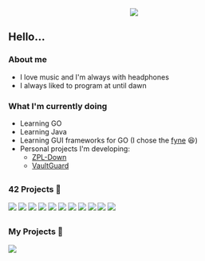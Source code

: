 <center>
<img src="https://i.imgur.com/1ZuvA23.gif">
</center>

## Hello...

### About me

- I love music and I'm always with headphones
- I always liked to program at until dawn

### What I'm currently doing

- Learning GO
- Learning Java
- Learning GUI frameworks for GO (I chose the [fyne](https://fyne.io) 😆)
- Personal projects I'm developing:
  - [ZPL-Down](https://github.com/guilherme-dell/zpl-down)
  - [VaultGuard](https://github.com/guilherme-dell/VaultGuard)

##

### 42 Projects 🚧

<div>
<a href="//github.com/guilherme-dell/LIBFT"><img src="https://i.imgur.com/u4RQLqL.png"></a>
<a href="//github.com/guilherme-dell/GNL-I-HATE-YOU"><img src="https://i.imgur.com/KnRpqR3.png"></a>
<a href="//github.com/guilherme-dell/FT_PRINTF"><img src="https://i.imgur.com/U44j1l3.png"></a>
<a href="//github.com/guilherme-dell/BORN2BEROOT"><img src="https://i.imgur.com/RJtZPk2.png"></a>
<a href="//github.com/guilherme-dell/so_long"><img src="https://i.imgur.com/Kg1FR8C.png"></a>
<a href="//github.com/guilherme-dell/minitalk_fast"><img src="https://i.imgur.com/ZBOiEio.png"></a>
<a href="//github.com/guilherme-dell"><img src="https://i.imgur.com/Uu8EnaD.png"></a>
<a href="//github.com/guilherme-dell"><img src="https://i.imgur.com/8EZycxW.png"></a>
<a href="//github.com/guilherme-dell"><img src="https://i.imgur.com/5pp9Km6.png"></a>
<a href="//github.com/guilherme-dell"><img src="https://i.imgur.com/f2qZR1L.png"></a>
<a href="//github.com/guilherme-dell/cub3D"><img src="https://i.imgur.com/biAaB55.png"></a>
</div>

##

### My Projects 👾

<div>
  <a href="//github.com/guilherme-dell/zpl-down"><img src="https://imgur.com/uSJH0jE.png"></a>
</div>


##
